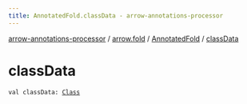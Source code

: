 ```yaml
---
title: AnnotatedFold.classData - arrow-annotations-processor
---
```


[arrow-annotations-processor](../../index.html) / [arrow.fold](../index.html) / [AnnotatedFold](index.html) / [classData](./class-data.html)

# classData

`val classData: `[`Class`](../../arrow.common.utils/-class-or-package-data-wrapper/-class/index.html)